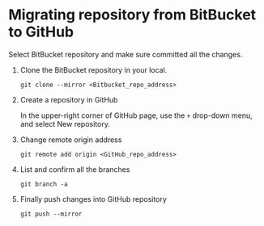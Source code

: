 # Migrating repository from BitBucket to GitHub
Select BitBucket repository and make sure committed all the changes.

1. Clone the BitBucket repository in your local.
 
   `git clone --mirror <Bitbucket_repo_address>`

2. Create a repository in GitHub
    
    In the upper-right corner of GitHub page, use the ` + ` drop-down menu, and select New repository.
    
3. Change remote origin address	

   `git remote add origin <GitHub_repo_address>`

4. List and confirm all the branches

   `git branch -a`
      
5. Finally push changes into GitHub repository

   `git push --mirror`

